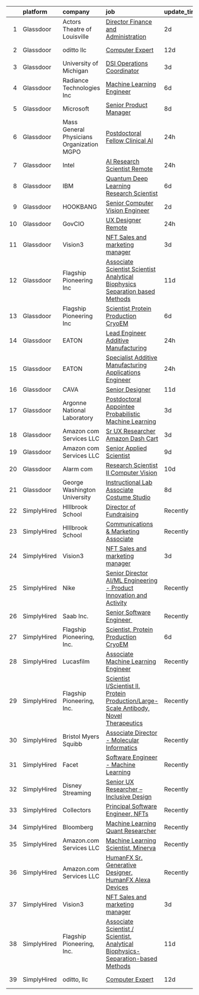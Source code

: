 

|    | platform    | company                                   | job                                                                                                                                                                                                                                                                                                                                                                                                                                                                                                                                                                                                                                                                                                                                                                                                                                                                      | update_time   | location             |
|---:|:------------|:------------------------------------------|:-------------------------------------------------------------------------------------------------------------------------------------------------------------------------------------------------------------------------------------------------------------------------------------------------------------------------------------------------------------------------------------------------------------------------------------------------------------------------------------------------------------------------------------------------------------------------------------------------------------------------------------------------------------------------------------------------------------------------------------------------------------------------------------------------------------------------------------------------------------------------|:--------------|:---------------------|
|  1 | Glassdoor   | Actors Theatre of Louisville              | [Director  Finance and Administration](https://www.glassdoor.com/partner/jobListing.htm?pos=119&ao=1136043&s=58&guid=00000181b884d7aa9605c0b49c34dd14&src=GD_JOB_AD&t=SR&vt=w&ea=1&cs=1_87e36f6a&cb=1656658122975&jobListingId=1007968741199&jrtk=3-0-1g6s89lujj4h7801-1g6s89lv72968000-9d7b15679300fa6b-)                                                                                                                                                                                                                                                                                                                                                                                                                                                                                                                                                               | 2d            | Louisville, KY       |
|  2 | Glassdoor   | oditto  llc                               | [Computer Expert](https://www.glassdoor.com/partner/jobListing.htm?pos=104&ao=1136043&s=58&guid=00000181b884d7aa9605c0b49c34dd14&src=GD_JOB_AD&t=SR&vt=w&ea=1&cs=1_2cc54a43&cb=1656658122972&jobListingId=1007948716733&jrtk=3-0-1g6s89lujj4h7801-1g6s89lv72968000-c71bb59208b54072-)                                                                                                                                                                                                                                                                                                                                                                                                                                                                                                                                                                                    | 12d           | Palm Beach, FL       |
|  3 | Glassdoor   | University of Michigan                    | [DSI Operations Coordinator](https://www.glassdoor.com/partner/jobListing.htm?pos=113&ao=1136043&s=58&guid=00000181b884d7aa9605c0b49c34dd14&src=GD_JOB_AD&t=SR&vt=w&cs=1_fd003569&cb=1656658122974&jobListingId=1007966754683&jrtk=3-0-1g6s89lujj4h7801-1g6s89lv72968000-b25ae7436b096d55-)                                                                                                                                                                                                                                                                                                                                                                                                                                                                                                                                                                              | 3d            | Ann Arbor, MI        |
|  4 | Glassdoor   | Radiance Technologies Inc                 | [Machine Learning Engineer](https://www.glassdoor.com/partner/jobListing.htm?pos=118&ao=1136043&s=58&guid=00000181b884d7aa9605c0b49c34dd14&src=GD_JOB_AD&t=SR&vt=w&ea=1&cs=1_d6951e1b&cb=1656658122975&jobListingId=1007962804062&jrtk=3-0-1g6s89lujj4h7801-1g6s89lv72968000-9adec5675081e53a-)                                                                                                                                                                                                                                                                                                                                                                                                                                                                                                                                                                          | 6d            | Beavercreek, OH      |
|  5 | Glassdoor   | Microsoft                                 | [Senior Product Manager](https://www.glassdoor.com/partner/jobListing.htm?pos=109&ao=1136043&s=58&guid=00000181b884d7aa9605c0b49c34dd14&src=GD_JOB_AD&t=SR&vt=w&cs=1_a01dec3e&cb=1656658122974&jobListingId=1007958306310&jrtk=3-0-1g6s89lujj4h7801-1g6s89lv72968000-9e28277eabb33149-)                                                                                                                                                                                                                                                                                                                                                                                                                                                                                                                                                                                  | 8d            | Bellevue, WA         |
|  6 | Glassdoor   | Mass General Physicians Organization MGPO | [Postdoctoral Fellow  Clinical AI](https://www.glassdoor.com/partner/jobListing.htm?pos=103&ao=1136043&s=58&guid=00000181b884d7aa9605c0b49c34dd14&src=GD_JOB_AD&t=SR&vt=w&cs=1_b560e20a&cb=1656658122972&jobListingId=1007973984738&jrtk=3-0-1g6s89lujj4h7801-1g6s89lv72968000-7e1e1b7b41195468-)                                                                                                                                                                                                                                                                                                                                                                                                                                                                                                                                                                        | 24h           | Boston, MA           |
|  7 | Glassdoor   | Intel                                     | [AI Research Scientist  Remote ](https://www.glassdoor.com/partner/jobListing.htm?pos=102&ao=1136043&s=58&guid=00000181b884d7aa9605c0b49c34dd14&src=GD_JOB_AD&t=SR&vt=w&cs=1_0448907c&cb=1656658122972&jobListingId=1007972697909&jrtk=3-0-1g6s89lujj4h7801-1g6s89lv72968000-e6d184d2bbfede32-)                                                                                                                                                                                                                                                                                                                                                                                                                                                                                                                                                                          | 24h           | Santa Clara, CA      |
|  8 | Glassdoor   | IBM                                       | [Quantum Deep Learning Research Scientist](https://www.glassdoor.com/partner/jobListing.htm?pos=106&ao=1136043&s=58&guid=00000181b884d7aa9605c0b49c34dd14&src=GD_JOB_AD&t=SR&vt=w&cs=1_6aade83e&cb=1656658122972&jobListingId=1007962844102&jrtk=3-0-1g6s89lujj4h7801-1g6s89lv72968000-dc919cd91790c932-)                                                                                                                                                                                                                                                                                                                                                                                                                                                                                                                                                                | 6d            | Yorktown Heights, NY |
|  9 | Glassdoor   | HOOKBANG                                  | [Senior Computer Vision Engineer](https://www.glassdoor.com/partner/jobListing.htm?pos=120&ao=1136043&s=58&guid=00000181b884d7aa9605c0b49c34dd14&src=GD_JOB_AD&t=SR&vt=w&ea=1&cs=1_82a2b0a8&cb=1656658122975&jobListingId=1007968819941&jrtk=3-0-1g6s89lujj4h7801-1g6s89lv72968000-3f94f32c855d58e3-)                                                                                                                                                                                                                                                                                                                                                                                                                                                                                                                                                                    | 2d            | Remote               |
| 10 | Glassdoor   | GovCIO                                    | [UX Designer  Remote ](https://www.glassdoor.com/partner/jobListing.htm?pos=107&ao=1136043&s=58&guid=00000181b884d7aa9605c0b49c34dd14&src=GD_JOB_AD&t=SR&vt=w&cs=1_9301d63b&cb=1656658122973&jobListingId=1007973829127&jrtk=3-0-1g6s89lujj4h7801-1g6s89lv72968000-3c3a8742c6bc3871-)                                                                                                                                                                                                                                                                                                                                                                                                                                                                                                                                                                                    | 24h           | Remote               |
| 11 | Glassdoor   | Vision3                                   | [NFT Sales and marketing manager](https://www.glassdoor.com/partner/jobListing.htm?pos=101&ao=1110586&s=58&guid=00000181b884d7aa9605c0b49c34dd14&src=GD_JOB_AD&t=SR&vt=w&ea=1&cs=1_25b12d46&cb=1656658122972&jobListingId=1007965618853&cpc=3BA4CE39D5B5DEF5&jrtk=3-0-1g6s89lujj4h7801-1g6s89lv72968000-c3e27c103b9d9d28--6NYlbfkN0C6Tdxb6_otUOxm5BJpRK8-AZ9McR3WwGsnbuWIp-jJEW97ts1ebTHvpgctBm8p-FRfnQGRWOtmQ6fR0-oykyvrlfHixgZ3320Y4C7hQSMRd7v09TxhneHZ_A3e-lqn7HWMnyjokeS0ylkksEWCpBP2pOGnq_LnfhA_9QvPDOlNV2zyUlCQIsKYjw57ck6mAvmqgnXYgrxIlI9XrUNgmRaQCh5oJGxcO0333KRQlFyBZM7ZWbe7kT4-xsboyBeRSsAidgxJKtnEvuumSdbBCgITD0YlNYzhL0bDuXikZFq2aeRsoklP7svBtyBVLGwEbxEVYpgBozR1iMEeFCLNJGqU-KdU146Genypny-f1820074C1wJoN2jCNOkDXxANIPqc_E5JN0D2mUhlNnW7o2bq6T__4MyX8H-RCwqCC1A_aEjupqZa8w9swxO2NcMvlOo0uNcx_R9CNkB33J9KTzr-abHnqmsDJO2ZKj2lc0kEUVY4wuCVioTyjmsJoOTPBKA%3D) | 3d            | Remote               |
| 12 | Glassdoor   | Flagship Pioneering  Inc                  | [Associate Scientist   Scientist  Analytical Biophysics Separation based Methods](https://www.glassdoor.com/partner/jobListing.htm?pos=108&ao=1136043&s=58&guid=00000181b884d7aa9605c0b49c34dd14&src=GD_JOB_AD&t=SR&vt=w&ea=1&cs=1_27429070&cb=1656658122974&jobListingId=1007950125546&jrtk=3-0-1g6s89lujj4h7801-1g6s89lv72968000-2c6a4d841bda6e0a-)                                                                                                                                                                                                                                                                                                                                                                                                                                                                                                                    | 11d           | Boston, MA           |
| 13 | Glassdoor   | Flagship Pioneering  Inc                  | [Scientist  Protein Production CryoEM](https://www.glassdoor.com/partner/jobListing.htm?pos=105&ao=1136043&s=58&guid=00000181b884d7aa9605c0b49c34dd14&src=GD_JOB_AD&t=SR&vt=w&cs=1_8164b040&cb=1656658122972&jobListingId=1007962093730&jrtk=3-0-1g6s89lujj4h7801-1g6s89lv72968000-a83d20365528e29e-)                                                                                                                                                                                                                                                                                                                                                                                                                                                                                                                                                                    | 6d            | Andover, MA          |
| 14 | Glassdoor   | EATON                                     | [Lead Engineer   Additive Manufacturing](https://www.glassdoor.com/partner/jobListing.htm?pos=121&ao=1136043&s=58&guid=00000181b884d7aa9605c0b49c34dd14&src=GD_JOB_AD&t=SR&vt=w&cs=1_de7df70e&cb=1656658122975&jobListingId=1007973750941&jrtk=3-0-1g6s89lujj4h7801-1g6s89lv72968000-7255cd79f6523b15-)                                                                                                                                                                                                                                                                                                                                                                                                                                                                                                                                                                  | 24h           | Southfield, MI       |
| 15 | Glassdoor   | EATON                                     | [Specialist   Additive Manufacturing Applications Engineer](https://www.glassdoor.com/partner/jobListing.htm?pos=115&ao=1136043&s=58&guid=00000181b884d7aa9605c0b49c34dd14&src=GD_JOB_AD&t=SR&vt=w&cs=1_e88dd68d&cb=1656658122975&jobListingId=1007973772476&jrtk=3-0-1g6s89lujj4h7801-1g6s89lv72968000-24f9db2ec16f5da2-)                                                                                                                                                                                                                                                                                                                                                                                                                                                                                                                                               | 24h           | Southfield, MI       |
| 16 | Glassdoor   | CAVA                                      | [Senior Designer](https://www.glassdoor.com/partner/jobListing.htm?pos=117&ao=1136043&s=58&guid=00000181b884d7aa9605c0b49c34dd14&src=GD_JOB_AD&t=SR&vt=w&ea=1&cs=1_4bc2afce&cb=1656658122975&jobListingId=1007949275944&jrtk=3-0-1g6s89lujj4h7801-1g6s89lv72968000-56a67e3540c456a2-)                                                                                                                                                                                                                                                                                                                                                                                                                                                                                                                                                                                    | 11d           | Boston, MA           |
| 17 | Glassdoor   | Argonne National Laboratory               | [Postdoctoral Appointee   Probabilistic Machine Learning](https://www.glassdoor.com/partner/jobListing.htm?pos=110&ao=1136043&s=58&guid=00000181b884d7aa9605c0b49c34dd14&src=GD_JOB_AD&t=SR&vt=w&cs=1_a6cb94f6&cb=1656658122974&jobListingId=1007966429617&jrtk=3-0-1g6s89lujj4h7801-1g6s89lv72968000-9623ad626a7dc6fc-)                                                                                                                                                                                                                                                                                                                                                                                                                                                                                                                                                 | 3d            | Lemont, IL           |
| 18 | Glassdoor   | Amazon com Services LLC                   | [Sr UX Researcher  Amazon Dash Cart](https://www.glassdoor.com/partner/jobListing.htm?pos=114&ao=1136043&s=58&guid=00000181b884d7aa9605c0b49c34dd14&src=GD_JOB_AD&t=SR&vt=w&cs=1_b8aeed18&cb=1656658122975&jobListingId=1007966747502&jrtk=3-0-1g6s89lujj4h7801-1g6s89lv72968000-f5ad808fa1fa2884-)                                                                                                                                                                                                                                                                                                                                                                                                                                                                                                                                                                      | 3d            | Hudson, MA           |
| 19 | Glassdoor   | Amazon com Services LLC                   | [Senior Applied Scientist](https://www.glassdoor.com/partner/jobListing.htm?pos=111&ao=1136043&s=58&guid=00000181b884d7aa9605c0b49c34dd14&src=GD_JOB_AD&t=SR&vt=w&cs=1_82abd8be&cb=1656658122974&jobListingId=1007953430603&jrtk=3-0-1g6s89lujj4h7801-1g6s89lv72968000-c12a849ca62c62d8-)                                                                                                                                                                                                                                                                                                                                                                                                                                                                                                                                                                                | 9d            | Santa Monica, CA     |
| 20 | Glassdoor   | Alarm com                                 | [Research Scientist II   Computer Vision](https://www.glassdoor.com/partner/jobListing.htm?pos=116&ao=1136043&s=58&guid=00000181b884d7aa9605c0b49c34dd14&src=GD_JOB_AD&t=SR&vt=w&ea=1&cs=1_b8f952da&cb=1656658122975&jobListingId=1007952351867&jrtk=3-0-1g6s89lujj4h7801-1g6s89lv72968000-c47fbfd069e50140-)                                                                                                                                                                                                                                                                                                                                                                                                                                                                                                                                                            | 10d           | Tysons Corner, VA    |
| 21 | Glassdoor   | George Washington University              | [Instructional Lab Associate  Costume Studio](https://www.glassdoor.com/partner/jobListing.htm?pos=112&ao=1136043&s=58&guid=00000181b884d7aa9605c0b49c34dd14&src=GD_JOB_AD&t=SR&vt=w&cs=1_e3b93c8a&cb=1656658122974&jobListingId=1007956896837&jrtk=3-0-1g6s89lujj4h7801-1g6s89lv72968000-8ff18217726aa439-)                                                                                                                                                                                                                                                                                                                                                                                                                                                                                                                                                             | 8d            | United States        |
| 22 | SimplyHired | HIllbrook School                          | [Director of Fundraising](https://www.simplyhired.com/job/ENKUisqEPyXa1cUA81a4-YhdtzebfyE0gA8nVSY6VQ4HA2qzcaOKGg?q=generative+art)                                                                                                                                                                                                                                                                                                                                                                                                                                                                                                                                                                                                                                                                                                                                       | Recently      | Los Gatos, CA        |
| 23 | SimplyHired | HIllbrook School                          | [Communications & Marketing Associate](https://www.simplyhired.com/job/2MBebvIOj_Hp5gq3FFNayjvwoxn4Pb440_8DT_CXG_1WV2F-P3BN4Q?q=generative+art)                                                                                                                                                                                                                                                                                                                                                                                                                                                                                                                                                                                                                                                                                                                          | Recently      | Los Gatos, CA        |
| 24 | SimplyHired | Vision3                                   | [NFT Sales and marketing manager](https://www.simplyhired.com/job/-KmiSoKenQvTuBQj7Tzz7Hxm2lY21p_fe3tct_Ui_JORDFZjNJ7WHQ?q=generative+art)                                                                                                                                                                                                                                                                                                                                                                                                                                                                                                                                                                                                                                                                                                                               | 3d            | Remote               |
| 25 | SimplyHired | Nike                                      | [Senior Director AI/ML Engineering - Product Innovation and Activity](https://www.simplyhired.com/job/Gn9HVTtK0oUTy9Q9duapau2xLYfPiiB0pwqHYMkx_Xg3S0gszFuT0g?q=generative+art)                                                                                                                                                                                                                                                                                                                                                                                                                                                                                                                                                                                                                                                                                           | Recently      | Atlanta, GA          |
| 26 | SimplyHired | Saab Inc.                                 | [Senior Software Engineer ﻿](https://www.simplyhired.com/job/XGxxSbi_pQmghBTdNfKG3BCaBxwKkfnYwjhpRjm-rIVPcxLAmzaDCg?q=generative+art)                                                                                                                                                                                                                                                                                                                                                                                                                                                                                                                                                                                                                                                                                                                                    | Recently      | Remote               |
| 27 | SimplyHired | Flagship Pioneering, Inc.                 | [Scientist, Protein Production CryoEM](https://www.simplyhired.com/job/anH9kZn72dncuooKsC7sDCCky1tvVzJHmZhpDSNb2LhW24bGkKCUGQ?q=generative+art)                                                                                                                                                                                                                                                                                                                                                                                                                                                                                                                                                                                                                                                                                                                          | 6d            | Andover, MA          |
| 28 | SimplyHired | Lucasfilm                                 | [Associate Machine Learning Engineer](https://www.simplyhired.com/job/XJTtzorP-cvC9W-T4C3Nbsj0BMgIlQp6ZwvKdhPLZqUll3uPYTuIAQ?q=generative+art)                                                                                                                                                                                                                                                                                                                                                                                                                                                                                                                                                                                                                                                                                                                           | Recently      | San Francisco, CA    |
| 29 | SimplyHired | Flagship Pioneering, Inc.                 | [Scientist I/Scientist II, Protein Production/Large-Scale Antibody, Novel Therapeutics](https://www.simplyhired.com/job/UY2w1f0ky6aUM8bOOIigX31pcje8FT1RfaRURnWtIZ3FwIWa-5jg6A?q=generative+art)                                                                                                                                                                                                                                                                                                                                                                                                                                                                                                                                                                                                                                                                         | Recently      | Boston, MA           |
| 30 | SimplyHired | Bristol Myers Squibb                      | [Associate Director - Molecular Informatics](https://www.simplyhired.com/job/QtWWkNjz_Cu3ZIEtJ0B9sthqkeZ5MfHKqpcgho2hq4l3uGmX674F0Q?q=generative+art)                                                                                                                                                                                                                                                                                                                                                                                                                                                                                                                                                                                                                                                                                                                    | Recently      | San Diego, CA        |
| 31 | SimplyHired | Facet                                     | [Software Engineer - Machine Learning](https://www.simplyhired.com/job/rRl7LpYqGiIowLAwzbrNzMgXtXTFbKgtp-z9fo66PKEqX4Q6nYlO_w?q=generative+art)                                                                                                                                                                                                                                                                                                                                                                                                                                                                                                                                                                                                                                                                                                                          | Recently      | San Francisco, CA    |
| 32 | SimplyHired | Disney Streaming                          | [Senior UX Researcher – Inclusive Design](https://www.simplyhired.com/job/RAZ7KmP0s5ZxA1-vecnyB9VkufxwIgWazNIW97r0gQtq_zVckZa9tQ?q=generative+art)                                                                                                                                                                                                                                                                                                                                                                                                                                                                                                                                                                                                                                                                                                                       | Recently      | San Francisco, CA    |
| 33 | SimplyHired | Collectors                                | [Principal Software Engineer, NFTs](https://www.simplyhired.com/job/hEcR9YzX31LhT2wjnbH9imB6eB9jQRVa1313fWKIIT1XrLUZEpUlGg?q=generative+art)                                                                                                                                                                                                                                                                                                                                                                                                                                                                                                                                                                                                                                                                                                                             | Recently      | Santa Ana, CA        |
| 34 | SimplyHired | Bloomberg                                 | [Machine Learning Quant Researcher](https://www.simplyhired.com/job/VPoBWZeqtsL_I-8lUeUVH-XyL3kFT6mMxT20wo9--CNiv9Uav37p5Q?q=generative+art)                                                                                                                                                                                                                                                                                                                                                                                                                                                                                                                                                                                                                                                                                                                             | Recently      | New York, NY         |
| 35 | SimplyHired | Amazon.com Services LLC                   | [Machine Learning Scientist, Minerva](https://www.simplyhired.com/job/UGeK_pyQ_9gOj9uNbip6K6NCJrF-yPthCYBQqsmJlhQvy9yrWJVTgQ?q=generative+art)                                                                                                                                                                                                                                                                                                                                                                                                                                                                                                                                                                                                                                                                                                                           | Recently      | San Diego, CA        |
| 36 | SimplyHired | Amazon.com Services LLC                   | [HumanFX Sr. Generative Designer, HumanFX Alexa Devices](https://www.simplyhired.com/job/SSrYI_L00o51iyDd7qkZ-T9exLAgSWhXx3vY8D9A9QeIMCvp9Z202A?q=generative+art)                                                                                                                                                                                                                                                                                                                                                                                                                                                                                                                                                                                                                                                                                                        | Recently      | Remote               |
| 37 | SimplyHired | Vision3                                   | [NFT Sales and marketing manager](https://www.simplyhired.com/job/-KmiSoKenQvTuBQj7Tzz7Hxm2lY21p_fe3tct_Ui_JORDFZjNJ7WHQ?q=generative+art)                                                                                                                                                                                                                                                                                                                                                                                                                                                                                                                                                                                                                                                                                                                               | 3d            | Remote               |
| 38 | SimplyHired | Flagship Pioneering, Inc.                 | [Associate Scientist / Scientist, Analytical Biophysics-Separation-based Methods](https://www.simplyhired.com/job/wLluy6DHtDSXCewZ8m4GbUCUSUf27D6PgB-j52jyeDXkuYhM94yoMA?q=generative+art)                                                                                                                                                                                                                                                                                                                                                                                                                                                                                                                                                                                                                                                                               | 11d           | Boston, MA           |
| 39 | SimplyHired | oditto, llc                               | [Computer Expert](https://www.simplyhired.com/job/FnILbE5jKbvFyUoz8n12PM1UPSRjMnNvKQEthTolOMTgnsmBbt8iMA?q=generative+art)                                                                                                                                                                                                                                                                                                                                                                                                                                                                                                                                                                                                                                                                                                                                               | 12d           | Palm Beach, FL       |